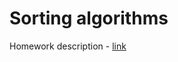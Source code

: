 # Sorting algorithms

Homework description - [link](https://cw.fel.cvut.cz/b222/courses/b6b36dsa/ukoly/hw02)
